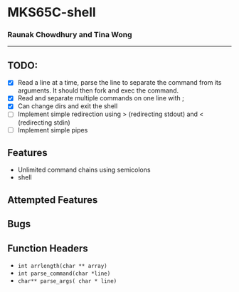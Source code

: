 # MKS65C-shell
### Raunak Chowdhury and Tina Wong
---

## TODO:
- [X] Read a line at a time, parse the line to separate the command from its arguments. It should then fork and exec the command.
- [X] Read and separate multiple commands on one line with ;
- [X] Can change dirs and exit the shell
- [ ] Implement simple redirection using > (redirecting stdout) and < (redirecting stdin)
- [ ] Implement simple pipes

## Features
- Unlimited command chains using semicolons
- shell

## Attempted Features

## Bugs

## Function Headers
- `int arrlength(char ** array)`
- `int parse_command(char *line)`
- `char** parse_args( char * line)`
